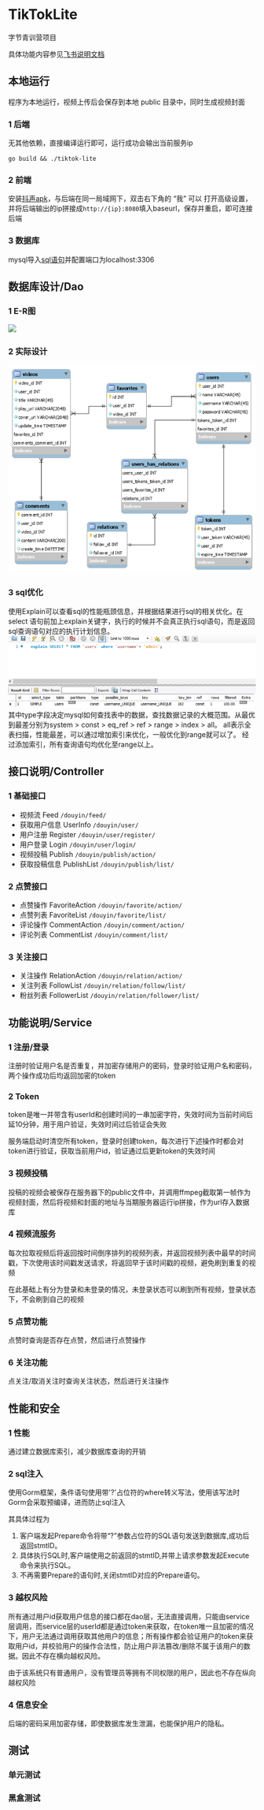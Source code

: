 # TikTokLite
字节青训营项目

具体功能内容参见[飞书说明文档](https://bytedance.feishu.cn/docx/doxcnbgkMy2J0Y3E6ihqrvtHXPg)

## 本地运行
程序为本地运行，视频上传后会保存到本地 public 目录中，同时生成视频封面

### 1 后端
无其他依赖，直接编译运行即可，运行成功会输出当前服务ip
```shell
go build && ./tiktok-lite
```

### 2 前端
安装[抖声apk](https://bytedance.feishu.cn/docx/doxcnZd1RWr6Wpd1WVfntGabCFg)，与后端在同一局域网下，双击右下角的 “我” 可以 打开高级设置，并将后端输出的ip拼接成``http://{ip}:8080``填入baseurl，保存并重启，即可连接后端

### 3 数据库
mysql导入[sql语句](sql/tiktok_index.sql)并配置端口为localhost:3306

## 数据库设计/Dao

### 1 E-R图
![](./public/ER图.png)

### 2 实际设计
![](./public/ERD.png)

### 3 sql优化
使用Explain可以查看sql的性能瓶颈信息，并根据结果进行sql的相关优化。在select 语句前加上explain关键字，执行的时候并不会真正执行sql语句，而是返回sql查询语句对应的执行计划信息。
![img.png](public/img.png)
其中type字段决定mysql如何查找表中的数据，查找数据记录的大概范围。从最优到最差分别为system > const > eq_ref > ref > range > index > all。
all表示全表扫描，性能最差，可以通过增加索引来优化，一般优化到range就可以了。
经过添加索引，所有查询语句均优化至range以上。

## 接口说明/Controller

### 1 基础接口
* 视频流 Feed ``/douyin/feed/`` 
* 获取用户信息 UserInfo ``/douyin/user/`` 
* 用户注册 Register ``/douyin/user/register/``
* 用户登录 Login ``/douyin/user/login/``
* 视频投稿 Publish ``/douyin/publish/action/``
* 获取投稿信息 PublishList ``/douyin/publish/list/``

### 2 点赞接口
* 点赞操作 FavoriteAction ``/douyin/favorite/action/``
* 点赞列表 FavoriteList ``/douyin/favorite/list/``
* 评论操作 CommentAction ``/douyin/comment/action/``
* 评论列表 CommentList ``/douyin/comment/list/``

### 3 关注接口
* 关注操作 RelationAction ``/douyin/relation/action/``
* 关注列表 FollowList ``/douyin/relation/follow/list/``
* 粉丝列表 FollowerList ``/douyin/relation/follower/list/``

## 功能说明/Service

### 1 注册/登录
注册时验证用户名是否重复，并加密存储用户的密码，登录时验证用户名和密码，两个操作成功后均返回加密的token

### 2 Token
token是唯一并带含有userId和创建时间的一串加密字符，失效时间为当前时间后延10分钟，用于用户验证，失效时间过后验证会失败

服务端启动时清空所有token，登录时创建token，每次进行下述操作时都会对token进行验证，获取当前用户id，验证通过后更新token的失效时间

### 3 视频投稿
投稿的视频会被保存在服务器下的public文件中，并调用ffmpeg截取第一帧作为视频封面，然后将视频和封面的地址与当期服务器运行ip拼接，作为url存入数据库

### 4 视频流服务
每次拉取视频后将返回按时间倒序排列的视频列表，并返回视频列表中最早的时间戳，下次使用该时间戳发送请求，将返回早于该时间戳的视频，避免刷到重复的视频

在此基础上有分为登录和未登录的情况，未登录状态可以刷到所有视频，登录状态下，不会刷到自己的视频

### 5 点赞功能
点赞时查询是否存在点赞，然后进行点赞操作

### 6 关注功能
点关注/取消关注时查询关注状态，然后进行关注操作


## 性能和安全
### 1 性能
通过建立数据库索引，减少数据库查询的开销

### 2 sql注入
使用Gorm框架，条件语句使用带'?'占位符的where转义写法，使用该写法时Gorm会采取预编译，进而防止sql注入

其具体过程为
1. 客户端发起Prepare命令将带“?”参数占位符的SQL语句发送到数据库,成功后返回stmtID。
2. 具体执行SQL时,客户端使用之前返回的stmtID,并带上请求参数发起Execute命令来执行SQL。
3. 不再需要Prepare的语句时,关闭stmtID对应的Prepare语句。

### 3 越权风险
所有通过用户id获取用户信息的接口都在dao层，无法直接调用，只能由service层调用，而service层的userId都是通过token来获取，在token唯一且加密的情况下，用户无法通过调用获取其他用户的信息；所有操作都会验证用户的token来获取用户id，并校验用户的操作合法性，防止用户非法篡改/删除不属于该用户的数据。因此不存在横向越权风险。

由于该系统只有普通用户，没有管理员等拥有不同权限的用户，因此也不存在纵向越权风险

### 4 信息安全
后端的密码采用加密存储，即使数据库发生泄漏，也能保护用户的隐私。

## 测试
### 单元测试

### 黑盒测试
